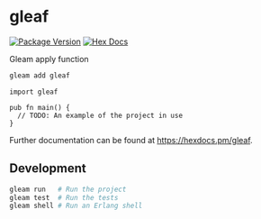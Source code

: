 # gleaf

[![Package Version](https://img.shields.io/hexpm/v/gleaf)](https://hex.pm/packages/gleaf)
[![Hex Docs](https://img.shields.io/badge/hex-docs-ffaff3)](https://hexdocs.pm/gleaf/)

Gleam apply function

```sh
gleam add gleaf
```
```gleam
import gleaf

pub fn main() {
  // TODO: An example of the project in use
}
```

Further documentation can be found at <https://hexdocs.pm/gleaf>.

## Development

```sh
gleam run   # Run the project
gleam test  # Run the tests
gleam shell # Run an Erlang shell
```
